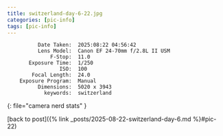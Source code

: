 ```yaml
---
title: switzerland-day-6-22.jpg
categories: [pic-info]
tags: [pic-info]
---
```


```text
          Date Taken:  2025:08:22 04:56:42
          Lens Model:  Canon EF 24-70mm f/2.8L II USM
              F-Stop:  11.0
       Exposure Time:  1/250
                 ISO:  100
        Focal Length:  24.0
    Exposure Program:  Manual
          Dimensions:  5020 x 3943
            keywords:  switzerland
```
{: file="camera nerd stats" }

[back to post]({% link _posts/2025-08-22-switzerland-day-6.md %}#pic-22)